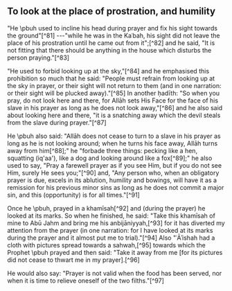 

## To look at the place of prostration, and humility

"He \pbuh used to incline his head during prayer and fix his sight towards the ground"[^81] ---"while he was in the Kaʿbah, his sight did not leave the place of his prostration until he came out from it";[^82] and he said, "It is not fitting that there should be anything in the house which disturbs the person praying."[^83]

"He used to forbid looking up at the sky,"[^84] and he emphasised this prohibition so much that he said: "People must refrain from looking up at the sky in prayer, or their sight will not return to them (and in one narration: or their sight will be plucked away)."[^85] In another ḥadīth: "So when you pray, do not look here and there, for Allāh sets His Face for the face of his slave in his prayer as long as he does not look away,"[^86] and he also said about looking here and there, "it is a snatching away which the devil steals from the slave during prayer."[^87]

<!-- TODO  iq'aa' -->

He \pbuh also said: "Allāh does not cease to turn to a slave in his prayer as long as he is not looking around; when he turns his face away, Allāh turns away from him[^88];" he "forbade three things: pecking like a hen, squatting (iq'aa'), like a dog and looking around like a fox[^89];" he also used to say, "Pray a farewell prayer as if you see Him, but if you do not see Him, surely He sees you;"[^90] and, "Any person who, when an obligatory prayer is due, excels in its ablution, humility and bowings, will have it as a remission for his previous minor sins as long as he does not commit a major sin, and this (opportunity) is for all times."[^91]

<!-- TODO double check the following -->

Once he \pbuh, prayed in a khamīsah[^92] and (during the prayer) he looked at its marks. So when he finished, he said: "Take this khamīsah of mine to Abū Jahm and bring me his anbijāniyyah,[^93] for it has diverted my attention from the prayer (in one narration: for I have looked at its marks during the prayer and it almost put me to trial)."[^94] Also "ʿĀʾishah had a cloth with pictures spread towards a sahwah,[^95] towards which the Prophet \pbuh prayed and then said: "Take it away from me [for its pictures did not cease to thwart me in my prayer].[^96]

He would also say: "Prayer is not valid when the food has been served, nor when it is time to relieve oneself of the two filths."[^97]


